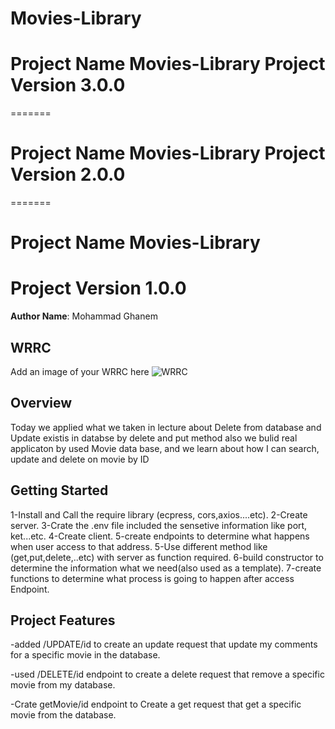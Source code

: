 # Movies-Library

# Project Name Movies-Library Project Version 3.0.0
=======

# Project Name Movies-Library Project Version 2.0.0
=======
# Project Name Movies-Library 
# Project Version 1.0.0


**Author Name**: Mohammad Ghanem

## WRRC
Add an image of your WRRC here
![WRRC](https://i.ibb.co/wWsGhNx/WRRC.png)


## Overview
Today we applied what we taken in lecture about Delete from database and Update existis in databse by delete and put method 
also we bulid real applicaton by used Movie data base, and we learn about how I can search, update and delete on movie by ID  
## Getting Started
<!-- What are the steps that a user must take in order to build this app on their own machine and get it running? -->
1-Install and Call the require library (ecpress, cors,axios....etc). 
2-Create server. 
3-Crate the .env file included the sensetive information like port, ket...etc. 
4-Create client. 
5-create endpoints to determine what happens when user access to that address. 
5-Use different method like (get,put,delete,..etc) with server as function required. 
6-build constructor to determine the information what we need(also used as a template). 
7-create functions to determine what process is going to happen after access Endpoint. 
## Project Features
<!-- What are the features included in you app -->
-added /UPDATE/id to create an update request that update my comments for a specific movie in the database. 

-used /DELETE/id endpoint to create a delete request that remove a specific movie from my database. 

-Crate getMovie/id endpoint to Create a get request that get a specific movie from the database. 
